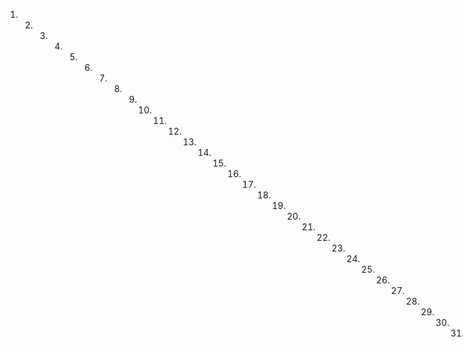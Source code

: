 1. 2. 3. 4. 5. 6. 7. 8. 9. 10. 11. 12. 13. 14. 15. 16. 17. 18. 19. 20. 21. 22. 23. 24. 25. 26. 27. 28. 29. 30. 31. 32. 33. 34. 35. 36. 37. 38. 39. 40. 41. 42. 43. 44. 45. 46. 47. 48. 49. 50. 51. 52. 53. 54. 55. 56. 57. 58. 59. 60. 61. 62. 63. 64. 65. 66. 67. 68. 69. 70. 71. 72. 73. 74. 75. 76. 77. 78. 79. 80. 81. 82. 83. 84. 85. 86. 87. 88. 89. 90. 91. 92. 93. 94. 95. 96. 97. 98. 99. 100. 101. 102. 103. 104. 105. 106. 107. 108. 109. 110. 111. 112. 113. 114. 115. 116. 117. 118. 119. 120. 121. 122. 123. 124. 125. 126. 127. 128. 129. 130. 131. 132. 133. 134. 135. 136. 137. 138. 139. 140. 141. 142. 143. 144. 145. 146. 147. 148. 149. 150. 151. 152. 153. 154. 155. 156. 157. 158. 159. 160. 161. 162. 163. 164. 165. 166. 167. 168. 169. 170. 171. 172. 173. 174. 175. 176. 177. 178. 179. 180. 181. 182
Lo que declaro para que conste 59 y tem declaro, que en el año pasado de 1984 hallandome en la ciudad de Cali, me fue preciso con noticia que tuvo del fallecimiento de Dona Teresa de la Romanog mi legítima madre.
el trasportarme a esta provincia de Cibara, para reparar las bienes de ella y de mi hijo. Don Jacinto de la Romana dicen que las administraba mi dicha madre como alvacea de este y con poder general que le concrito a mayor abundamiento mi ley.
Poder generalmente que le confío a la mayor abondancia. Finja abuela. Dona Francisca de Borja al efecto, igualmente. Ahora para el pago de sus deudas con cuyo motivo luego que le que a dicho capital de Quibdo me presente. Judicialmente ante el señor teniente de gobernador pidiendo que se me entre
gasen los refendes bienes y decretado de conformidad y co- misionado al intento a Don Francisco Conto se ejecuto en- trecha pedida provio el beneficio dese inventario y avaluo de los sitiados bienes en el Real de minas de Uroba donde existen, y
citados bienes en el corazón de minas de plata y oro con separación a saber: los de un trozo don Jacinto en especie de esclavos, casco de muna, y la casa que era de su uso, ayo un parte ascendio a Siete mil ochocientos y más patagones y
los de mi difunta madre a seis mil setecientos y tantos, en las mismas fuerzas, según consta más extensamente de las dili
generas de la causa mortuoria de mi referida madre que
me reunió y lo declaró porque conste:
- Xrem declaro que sesen consta del testamento y causa mor
humor de mi hijo San Jacinto y de Doña Maria Francisca Borsig
mi abuela, (ya referidos) existen en los bienes que deyo el pr
incipal, que son dos pequeños pueblos.
mero una casillania de mil seiscentos veinte patrones,
y declaro no haber pagado por mi parte redito alguno de este
principal por tener capellan,
y si patrono, que lo soy yo como olvace de mi citada madre quien lo era,
y usando de la facult-
tados que obtengo como tal, nombre por patrón de la misma capellania, a mi dicho legítimo consorte San Francisco García y Ruiz quien elegir el capellán que tenga por conveniencia
y tem declaro, que los expresados bienes de mi hijo Don Ja- cinto les son deudores a los de mi madre Doña Teresa de la contidad de diez mil cuatrocientos y más gatacones, que co-

mo apoderado de esta cobro en dinero de poder de Don Leonar